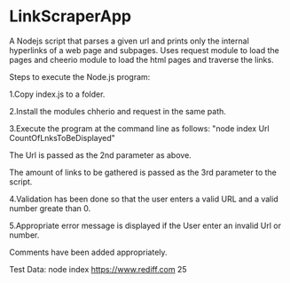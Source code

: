 # LinkScraperApp
A Nodejs script that parses a given url and prints only the internal hyperlinks of a web page and subpages.
Uses request module to load the pages and cheerio module to load the html pages and traverse the links.

Steps to execute the Node.js program:

1.Copy index.js to a folder.

2.Install the modules chherio and request in the same path.

3.Execute the program at the command line as follows:
  "node index Url CountOfLnksToBeDisplayed"
  
  The Url is passed as the 2nd parameter as above.
  
  The amount of links to be gathered is passed as the 3rd parameter to the script.
  
4.Validation has been done so that the user enters a valid URL and a valid number greate than 0.

5.Appropriate error message is displayed if the User enter an invalid Url or number.

Comments have been added appropriately.

Test Data:
  node index https://www.rediff.com 25
